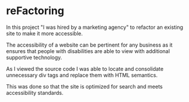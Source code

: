 # reFactoring

In this project "I was hired by a marketing agency" to refactor an existing site to make it more accessible.

The accessibility of a website can be pertinent for any business as it ensures that people with disabilities are able to view with additional supportive technology. 

As I viewed the source code I was able to locate and consolidate unnecessary div tags and replace them with HTML semantics. 

This was done so that the site is optimized for search and meets accessibility standards.




